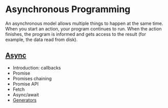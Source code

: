 # Asynchronous Programming

An asynchronous model allows multiple things to happen at the same time. When you start an action, your program continues to run. When the action finishes, the program is informed and gets access to the result (for example, the data read from disk).

## [Async](http://javascript.info/async)
* Introduction: callbacks
* Promise
* Promises chaining
* Promise API
* Fetch
* Async/await
* [Generators](https://medium.com/@hidace/javascript-es6-generators-part-i-understanding-generators-93dea22bf1b)